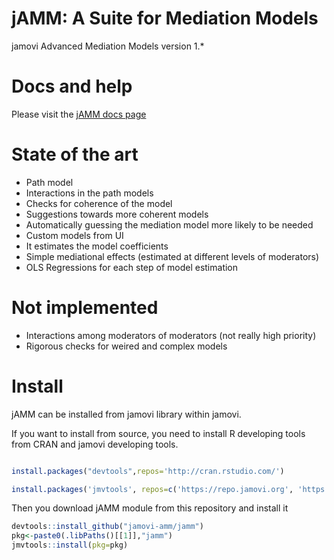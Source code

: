 # jAMM: A Suite for Mediation Models

jamovi Advanced Mediation Models 
version 1.*

# Docs and help

Please visit the [jAMM docs page](https://jamovi-amm.github.io/)

# State of the art

* Path model
* Interactions in the path models
* Checks for coherence of the model
* Suggestions towards more coherent models
* Automatically guessing the mediation model more likely to be needed
* Custom models from UI
* It estimates the model coefficients
* Simple mediational effects (estimated at different levels of moderators)
* OLS Regressions for each step of model estimation

# Not implemented

* Interactions among moderators of moderators (not really high priority)
* Rigorous checks for weired and complex models 

# Install

jAMM can be installed from jamovi library within jamovi. 

If you want to install from source, you need to install R developing tools from CRAN and jamovi developing tools.

```r

install.packages("devtools",repos='http://cran.rstudio.com/')

install.packages('jmvtools', repos=c('https://repo.jamovi.org', 'https://cran.r-project.org'))

```

Then you download jAMM module from this repository and install it

```r
devtools::install_github("jamovi-amm/jamm")
pkg<-paste0(.libPaths()[[1]],"jamm")
jmvtools::install(pkg=pkg)

```


